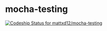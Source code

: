 # mocha-testing
[ ![Codeship Status for mattxd12/mocha-testing](https://codeship.com/projects/9d682d60-5745-0134-b9e3-764d56e89c26/status?branch=master)](https://codeship.com/projects/172551)
